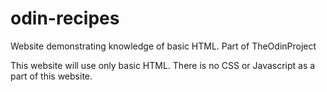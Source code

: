 # odin-recipes
Website demonstrating knowledge of basic HTML. Part of TheOdinProject

This website will use only basic HTML. There is no CSS or Javascript as a part of this website.
